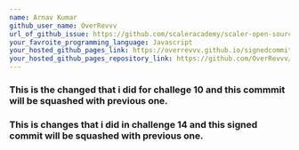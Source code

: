 ```yaml
---
name: Arnav Kumar
github_user_name: OverRevvv
url_of_github_issue: https://github.com/scaleracademy/scaler-open-source-september-challenge/issues/71#issue-1876887971 
your_favroite_programming_language: Javascript
your_hosted_github_pages_link: https://overrevvv.github.io/signedcommit/
your_hosted_github_pages_repository_link: https://github.com/OverRevvv/signedcommit
---
```


### This is the changed that i did for challege 10 and this commmit will be squashed with previous one.
### This is changes that i did in challenge 14 and this signed commit will be squashed with previous one.
